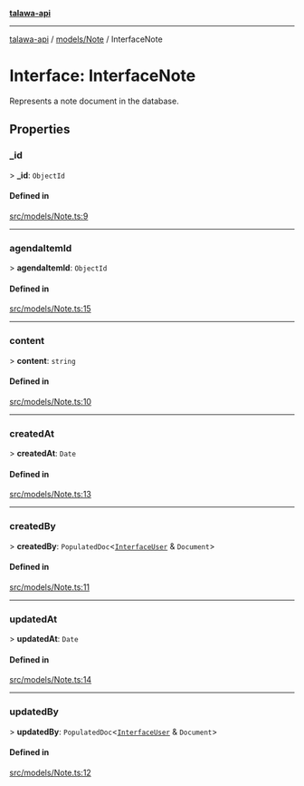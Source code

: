 [**talawa-api**](../../../README.md)

***

[talawa-api](../../../modules.md) / [models/Note](../README.md) / InterfaceNote

# Interface: InterfaceNote

Represents a note document in the database.

## Properties

### \_id

\> **\_id**: `ObjectId`

#### Defined in

[src/models/Note.ts:9](https://github.com/PalisadoesFoundation/talawa-api/blob/039b0f127fb8caa46d57186ab4b3bb27fe150903/src/models/Note.ts#L9)

***

### agendaItemId

\> **agendaItemId**: `ObjectId`

#### Defined in

[src/models/Note.ts:15](https://github.com/PalisadoesFoundation/talawa-api/blob/039b0f127fb8caa46d57186ab4b3bb27fe150903/src/models/Note.ts#L15)

***

### content

\> **content**: `string`

#### Defined in

[src/models/Note.ts:10](https://github.com/PalisadoesFoundation/talawa-api/blob/039b0f127fb8caa46d57186ab4b3bb27fe150903/src/models/Note.ts#L10)

***

### createdAt

\> **createdAt**: `Date`

#### Defined in

[src/models/Note.ts:13](https://github.com/PalisadoesFoundation/talawa-api/blob/039b0f127fb8caa46d57186ab4b3bb27fe150903/src/models/Note.ts#L13)

***

### createdBy

\> **createdBy**: `PopulatedDoc`\<[`InterfaceUser`](../../User/interfaces/InterfaceUser.md) & `Document`\>

#### Defined in

[src/models/Note.ts:11](https://github.com/PalisadoesFoundation/talawa-api/blob/039b0f127fb8caa46d57186ab4b3bb27fe150903/src/models/Note.ts#L11)

***

### updatedAt

\> **updatedAt**: `Date`

#### Defined in

[src/models/Note.ts:14](https://github.com/PalisadoesFoundation/talawa-api/blob/039b0f127fb8caa46d57186ab4b3bb27fe150903/src/models/Note.ts#L14)

***

### updatedBy

\> **updatedBy**: `PopulatedDoc`\<[`InterfaceUser`](../../User/interfaces/InterfaceUser.md) & `Document`\>

#### Defined in

[src/models/Note.ts:12](https://github.com/PalisadoesFoundation/talawa-api/blob/039b0f127fb8caa46d57186ab4b3bb27fe150903/src/models/Note.ts#L12)
